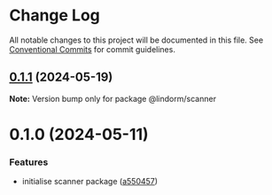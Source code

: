 # Change Log

All notable changes to this project will be documented in this file.
See [Conventional Commits](https://conventionalcommits.org) for commit guidelines.

## [0.1.1](https://github.com/lindorm-io/monorepo/compare/@lindorm/scanner@0.1.0...@lindorm/scanner@0.1.1) (2024-05-19)

**Note:** Version bump only for package @lindorm/scanner

# 0.1.0 (2024-05-11)

### Features

- initialise scanner package ([a550457](https://github.com/lindorm-io/monorepo/commit/a5504573d021ee0eddcc4d23550ac4499b21a3f3))
